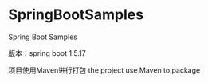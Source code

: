 # SpringBootSamples
Spring Boot Samples

版本：spring boot 1.5.17 

项目使用Maven进行打包
the project use Maven to package
